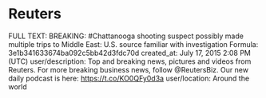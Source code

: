 # Reuters

FULL TEXT: BREAKING: #Chattanooga shooting suspect possibly made multiple trips to Middle East: U.S. source familiar with investigation
Formula: 3e1b341633674ba092c5bb42d3fdc70d
created_at: July 17, 2015 2:08 PM (UTC)
user/description: Top and breaking news, pictures and videos from Reuters. For more breaking business news, follow @ReutersBiz. Our new daily podcast is here: https://t.co/KO0QFy0d3a
user/location: Around the world